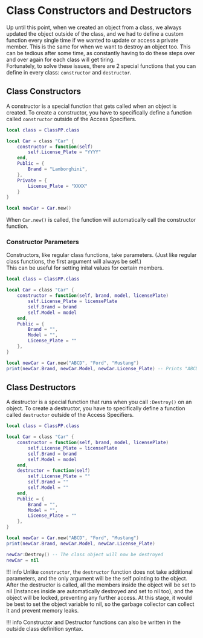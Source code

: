 # Class Constructors and Destructors

Up until this point, when we created an object from a class, we always updated the object outside of the class, and we had to define a custom function every single time if we wanted to update or access a private member. This is the same for when we want to destroy an object too. This can be tedious after some time, as constantly having to do these steps over and over again for each class will get tiring.<br>
Fortunately, to solve these issues, there are 2 special functions that you can define in every class: `constructor` and `destructor`.

## Class Constructors

A constructor is a special function that gets called when an object is created. To create a constructor, you have to specifically define a function called `constructor` outside of the Access Specifiers.

```lua
local class = ClassPP.class

local Car = class "Car" {
    constructor = function(self)
        self.License_Plate = "YYYY"
    end,
    Public = {
        Brand = "Lamborghini",
    },
    Private = {
        License_Plate = "XXXX"
    }
}

local newCar = Car.new()
```

When `Car.new()` is called, the function will automatically call the constructor function. 

### Constructor Parameters

Constructors, like regular class functions, take parameters. (Just like regular class functions, the first argument will always be self.)<br>
This can be useful for setting inital values for certain members.

```lua
local class = ClassPP.class

local Car = class "Car" {
    constructor = function(self, brand, model, licensePlate)
        self.License_Plate = licensePlate
        self.Brand = brand
        self.Model = model
    end,
    Public = {
        Brand = "",
        Model = "",
        License_Plate = ""
    },
}

local newCar = Car.new("ABCD", "Ford", "Mustang")
print(newCar.Brand, newCar.Model, newCar.License_Plate) -- Prints "ABCD, Ford, Mustang"!
```

## Class Destructors

A destructor is a special function that runs when you call `:Destroy()` on an object. To create a destructor, you have to specifically define a function called `destructor` outside of the Access Specifiers.

```lua
local class = ClassPP.class

local Car = class "Car" {
    constructor = function(self, brand, model, licensePlate)
        self.License_Plate = licensePlate
        self.Brand = brand
        self.Model = model
    end,
    destructor = function(self)
        self.License_Plate = ""
        self.Brand = ""
        self.Model = ""
    end,
    Public = {
        Brand = "",
        Model = "",
        License_Plate = ""
    },
}

local newCar = Car.new("ABCD", "Ford", "Mustang")
print(newCar.Brand, newCar.Model, newCar.License_Plate)

newCar:Destroy() -- The class object will now be destroyed
newCar = nil
```

!!! info
    Unlike `constructor`, the `destructor` function does not take additional parameters, and the only argument will be the self pointing to the object. After the destructor is called, all the members inside the object will be set to nil (Instances inside are automatically destroyed and set to nil too), and the object will be locked, preventing any further access. At this stage, it would be best to set the object variable to nil, so the garbage collector can collect it and prevent memory leaks.

!!! info
    Constructor and Destructor functions can also be written in the outside class definition syntax.
